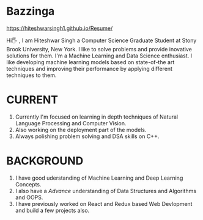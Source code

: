 # Bazzinga
https://hiteshwarsingh1.github.io/Resume/


Hi🖐 , I am Hiteshwar Singh a Computer Science Graduate Student at Stony Brook University, New York. I like to solve problems and provide inovative solutions for them. I'm a Machine Learning and Data Science enthusiast. I like developing machine learning models based on state-of-the art techniques and improving their performance by applying different techniques to them.

# CURRENT
1. Currently I'm focused on learning in depth  techniques of Natural Language Processing and Computer Vision.
2. Also working on the deployment part of the models.
3. Always polishing problem solving and DSA skills on C++.

# BACKGROUND
1. I have good uderstanding of Machine Learning and Deep Learning Concepts.
2. I also have a *Advance* understanding of Data Structures and Algorithms and OOPS.
3. I have previously worked on React and Redux based Web Devlopment and build a few projects also.


